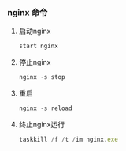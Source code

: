 ### nginx 命令
1. 启动nginx
    ```js
    start nginx
    ```
2. 停止nginx
    ```js
    nginx -s stop
    ```
3. 重启
    ```js
    nginx -s reload
    ```
4. 终止nginx运行
    ```js
    taskkill /f /t /im nginx.exe
    ```